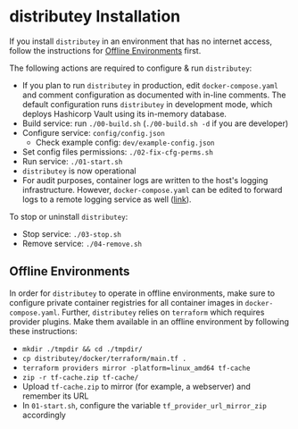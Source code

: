 # distributey Installation

If you install `distributey` in an environment that has no internet access, follow the instructions for [Offline Environments](#offline-environment) first.

The following actions are required to configure & run `distributey`:
- If you plan to run `distributey` in production, edit `docker-compose.yaml` and comment configuration as documented with in-line comments. The default configuration runs `distributey` in development mode, which deploys Hashicorp Vault using its in-memory database.
- Build service: run `./00-build.sh` (`./00-build.sh -d` if you are developer)
- Configure service: `config/config.json`
   - Check example config: `dev/example-config.json`
- Set config files permissions: `./02-fix-cfg-perms.sh`
- Run service: `./01-start.sh`
- `distributey` is now operational
- For audit purposes, container logs are written to the host's logging infrastructure. However, `docker-compose.yaml` can be edited to forward logs to a remote logging service as well ([link](https://docs.docker.com/config/containers/logging/syslog/)).

To stop or uninstall `distributey`:
- Stop service: `./03-stop.sh`
- Remove service: `./04-remove.sh`

## Offline Environments

In order for `distributey` to operate in offline environments, make sure to configure private container registries for all container images in `docker-compose.yaml`. Further, `distributey` relies on `terraform` which requires provider plugins. Make them available in an offline environment by following these instructions:

- `mkdir ./tmpdir && cd ./tmpdir/`
- `cp distributey/docker/terraform/main.tf .`
- `terraform providers mirror -platform=linux_amd64 tf-cache`
- `zip -r tf-cache.zip tf-cache/`
- Upload `tf-cache.zip` to mirror (for example, a webserver) and remember its URL
- In `01-start.sh`, configure the variable `tf_provider_url_mirror_zip` accordingly
